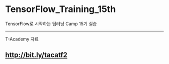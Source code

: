 # TensorFlow_Training_15th
TensorFlow로 시작하는 딥러닝 Camp 15기 실습

--------------------------------------------------------------------
T-Academy 자료

http://bit.ly/tacatf2
--------------------------------------------------------------------
